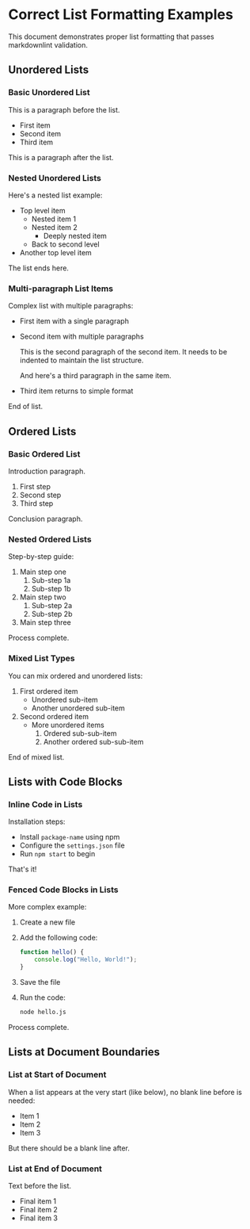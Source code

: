 # Correct List Formatting Examples

This document demonstrates proper list formatting that passes markdownlint validation.

## Unordered Lists

### Basic Unordered List

This is a paragraph before the list.

- First item
- Second item
- Third item

This is a paragraph after the list.

### Nested Unordered Lists

Here's a nested list example:

- Top level item
  - Nested item 1
  - Nested item 2
    - Deeply nested item
  - Back to second level
- Another top level item

The list ends here.

### Multi-paragraph List Items

Complex list with multiple paragraphs:

- First item with a single paragraph

- Second item with multiple paragraphs

  This is the second paragraph of the second item. It needs to be indented to maintain the list structure.

  And here's a third paragraph in the same item.

- Third item returns to simple format

End of list.

## Ordered Lists

### Basic Ordered List

Introduction paragraph.

1. First step
2. Second step
3. Third step

Conclusion paragraph.

### Nested Ordered Lists

Step-by-step guide:

1. Main step one
   1. Sub-step 1a
   2. Sub-step 1b
2. Main step two
   1. Sub-step 2a
   2. Sub-step 2b
3. Main step three

Process complete.

### Mixed List Types

You can mix ordered and unordered lists:

1. First ordered item
   - Unordered sub-item
   - Another unordered sub-item
2. Second ordered item
   - More unordered items
     1. Ordered sub-sub-item
     2. Another ordered sub-sub-item

End of mixed list.

## Lists with Code Blocks

### Inline Code in Lists

Installation steps:

- Install `package-name` using npm
- Configure the `settings.json` file
- Run `npm start` to begin

That's it!

### Fenced Code Blocks in Lists

More complex example:

1. Create a new file

2. Add the following code:

   ```javascript
   function hello() {
       console.log("Hello, World!");
   }
   ```

3. Save the file

4. Run the code:

   ```bash
   node hello.js
   ```

Process complete.

## Lists at Document Boundaries

### List at Start of Document

When a list appears at the very start (like below), no blank line before is needed:

- Item 1
- Item 2
- Item 3

But there should be a blank line after.

### List at End of Document

Text before the list.

- Final item 1
- Final item 2
- Final item 3
